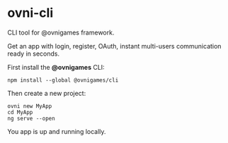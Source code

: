 # ovni-cli

CLI tool for @ovnigames framework.

Get an app with login, register, OAuth, instant multi-users communication ready in
seconds.

First install the **@ovnigames** CLI:

```shell
npm install --global @ovnigames/cli
```

Then create a new project:

```shell
ovni new MyApp
cd MyApp
ng serve --open
```

You app is up and running locally.

